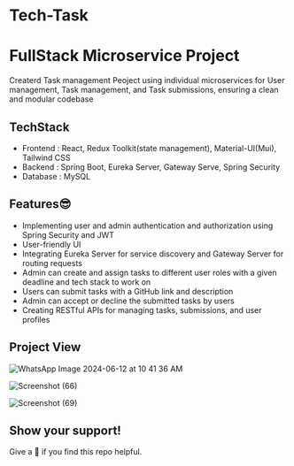 
# Tech-Task
# FullStack Microservice Project
Createrd Task management Peoject using individual microservices for User management, Task management, and Task submissions, ensuring a clean and modular codebase
## TechStack
 - Frontend : React, Redux Toolkit(state management), Material-UI(Mui), Tailwind CSS
- Backend : Spring Boot, Eureka Server, Gateway Serve, Spring Security
- Database : MySQL

## Features😎
- Implementing user and admin authentication and authorization using Spring Security and JWT
- User-friendly UI
- Integrating Eureka Server for service discovery and Gateway Server for routing requests
- Admin can create and assign tasks to different user roles with a given deadline and tech stack to work on
- Users can submit tasks with a GitHub link and description
- Admin can accept or decline the submitted tasks by users
- Creating RESTful APIs for managing tasks, submissions, and user profiles

## Project View

![WhatsApp Image 2024-06-12 at 10 41 36 AM](https://github.com/hiprav/Tech-Task-/assets/137514388/894746df-5aa2-455a-853b-4da53cd69f8c)

![Screenshot (66)](https://github.com/hiprav/Tech-Task-/assets/137514388/b6892d53-36cb-4995-ada8-fa69a248b6fb)

![Screenshot (69)](https://github.com/hiprav/Tech-Task-/assets/137514388/9ab2a4ec-38f3-43b7-b600-251d3a56c27c)

## Show your support!

Give a 🌟 if you find this repo helpful.

